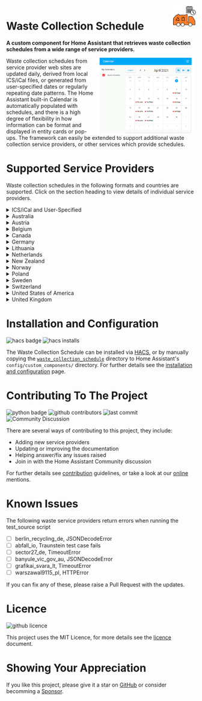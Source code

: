 <!-- GitHub Markdown Reference: https://docs.github.com/en/get-started/writing-on-github/getting-started-with-writing-and-formatting-on-github -->

<img src="/images/icon.png" alt="Waste Collection Schedule logo" title="Waste Collection Schedule" align="right" height="60" />

# Waste Collection Schedule

**A custom component for Home Assistant that retrieves waste collection schedules from a wide range of service providers.**

<img src="/images/wcs_animated.gif" alt="Waste Collection Schedule animation" title="Waste Collection Schedule" align="right" height="200" />
Waste collection schedules from service provider web sites are updated daily, derived from local ICS/iCal files, or generated from user-specified dates or regularly repeating date patterns. The Home Assistant built-in Calendar is automatically populated with schedules, and there is a high degree of flexibility in how information can be format and displayed in entity cards or pop-ups. The framework can easily be extended to support additional waste collection service providers, or other services which provide schedules.

# Supported Service Providers

Waste collection schedules in the following formats and countries are supported. Click on the section heading to view details of individual service providers.

<details>
<summary>ICS/iCal and User-Specified</summary>
<p>

- [Generic ICS / iCal File](/doc/source/ics.md)
- [User Specified](/doc/source/static.md)
</p>
</details>

<details>
<summary>Australia</summary>
<p>

- [Banyule City Council](/doc/source/banyule_vic_gov_au.md)
- [Belmont City Council](/doc/source/belmont_wa_gov_au.md)
- [Brisbane City Council](/doc/source/brisbane_qld_gov_au.md)
- [Campbelltown City Council](/doc/source/campbelltown_nsw_gov_au.md)
- [City of Canada Bay Council](/doc/source/canadabay_nsw_gov_au.md)
- [Inner West Council (NSW)](/doc/source/innerwest_nsw_gov_au.md)
- [Ku-ring-gai Council](/doc/source/kuringgai_nsw_gov_au.md)
- [Macedon Ranges Shire Council, Melbourne](/doc/source/mrsc_vic_gov_au.md)
- [Maroondah City Council](/doc/source/maroondah_vic_gov_au.md)
- [Melton City Council, Melbourne](/doc/source/melton_vic_gov_au.md)
- [Nillumbik Shire Council](/doc/source/nillumbik_vic_gov_au.md)
- [North Adelaide Waste Management Authority, South Australia](/doc/source/nawma_sa_gov_au.md)
- [RecycleSmart](/doc/source/recyclesmart_com.md)
- [Stonnington City Council, Melbourne](/doc/source/stonnington_vic_gov_au.md)
- [The Hills Council, Sydney](/doc/source/thehills_nsw_gov_au.md)
- [Wyndham City Council, Melbourne](/doc/source/wyndham_vic_gov_au.md)
</p>
</details>

<details>
<summary>Austria</summary>
<p>

- [BMV.at](/doc/source/bmv_at.md)
- [Data.Umweltprofis](/doc/source/data_umweltprofis_at.md)
- [Korneuburg Stadtservice](/doc/source/korneuburg_stadtservice_at.md)
- [WSZ-Moosburg.at](/doc/source/wsz_moosburg_at.md)
</p>
</details>

<details>
<summary>Belgium</summary>
<p>

- [Hygea.be](/doc/source/hygea_be.md)
- [Recycle! / RecycleApp.be](/doc/source/recycleapp_be.md)
</p>
</details>

<details>
<summary>Canada</summary>
<p>

- [City of Toronto](/doc/source/toronto_ca.md)
</p>
</details>

<details>
<summary>Germany</summary>
<p>

- [Abfall.IO / AbfallPlus.de](/doc/source/abfall_io.md)
- [AbfallNavi.de (RegioIT.de)](/doc/source/abfallnavi_de.md)
- [Abfallkalender Würzburg](/doc/source/wuerzburg_de.md)
- [Abfalltermine Forchheim](/doc/source/abfalltermine_forchheim_de.md)
- [Abfallwirtschaft Bremen](/doc/source/c_trace_de.md)
- [Abfallwirtschaft Landkreis Harburg](/doc/source/aw_harburg_de.md)
- [Abfallwirtschaft Landkreis Wolfenbüttel](/doc/source/alw_wf_de.md)
- [Abfallwirtschaft Neckar-Odenwald-Kreis](/doc/source/awn_de.md)
- [Abfallwirtschaft Rendsburg](/doc/source/awr_de.md)
- [Abfallwirtschaft Stuttgart](/doc/source/stuttgart_de.md)
- [Abfallwirtschaft Südholstein](/doc/source/awsh_de.md)
- [Abfallwirtschaft Zollernalbkreis](/doc/source/abfall_zollernalbkreis_de.md)
- [Alb-Donau-Kreis](/doc/source/buergerportal_de.md)
- [ART Trier](/doc/source/art_trier_de.md)
- [AWB Bad Kreuznach](/doc/source/awb_bad_kreuznach_de.md)
- [AWB Esslingen](/doc/source/awb_es_de.md)
- [AWB Landkreis Augsburg](/doc/source/c_trace_de.md)
- [AWB Limburg-Weilburg](/doc/source/awb_lm_de.md)
- [AWB Oldenburg](/doc/source/awb_oldenburg_de.md)
- [AWBKoeln.de](/doc/source/awbkoeln_de.md)
- [AWIDO-online.de](/doc/source/awido_de.md)
- [Berlin-Recycling.de](/doc/source/berlin_recycling_de.md)
- [Bogenschuetz-Entsorgung.de](/doc/source/infeo_at.md)
- [BSR.de / Berliner Stadtreinigungsbetriebe](/doc/source/bsr_de.md)
- [C-Trace.de](/doc/source/c_trace_de.md)
- [Cochem-Zell](/doc/source/cochem_zell_online_de.md)
- [EGN-Abfallkalender.de](/doc/source/egn_abfallkalender_de.md)
- [Erlangen-Höchstadt](/doc/source/erlangen_hoechstadt_de.md)
- [Jumomind.de](/doc/source/jumomind_de.md)
- [KAEV Niederlausitz](/doc/source/kaev_niederlausitz_de.md)
- [KWB-Goslar.de](/doc/source/kwb_goslar_de.md)
- [KWU-Entsorgung](/doc/source/kwu_de.md)
- [Landkreis-Wittmund.de](/doc/source/landkreis_wittmund_de.md)
- [Landkreis Rhön Grabfeld](/doc/source/landkreis_rhoen_grabfeld.md)
- [Landkreis Schwäbisch Hall](/doc/source/lrasha_de.md)
- [Muellmax.de](/doc/source/muellmax_de.md)
- [MyMuell App](/doc/source/jumomind_de.md)
- [Neunkirchen Siegerland](/doc/source/abfall_neunkirchen_siegerland_de.md)
- [RegioEntsorgung](/doc/source/regioentsorgung_de.md)
- [Rhein-Hunsrück Entsorgung (RHE)](/doc/source/rh_entsorgung_de.md)
- [Sector27.de](/doc/source/sector27_de.md)
- [Stadtreinigung Dresden](/doc/source/stadtreinigung_dresden_de.md)
- [Stadtreinigung.Hamburg](/doc/source/stadtreinigung_hamburg.md)
- [Stadtreinigung-Leipzig.de](/doc/source/stadtreinigung_leipzig_de.md)
- [Stadt-Willich.de](/doc/source/stadt_willich_de.md)
- [StadtService Brühl](/doc/source/stadtservice_bruehl_de.md)
- [Städteservice Raunheim Rüsselsheim](/doc/source/staedteservice_de.md)
- [Südbrandenburgischer Abfallzweckverband](/doc/source/sbazv_de.md)
- [Umweltbetrieb Stadt Bielefeld](/doc/source/bielefeld_de.md)
- [WAS Wolfsburg](/doc/source/was_wolfsburg_de.md)
- [Wermeldkirchen](/doc/source/wermelskirchen_de.md)
- [Zweckverband Abfallwirtschaft Werra-Meißner-Kreis](/doc/source/zva_wmk_de.md)

</p>
</details>

<details>
<summary>Lithuania</summary>
<p>

- [Kauno švara](/doc/source/grafikai_svara_lt.md)
</p>
</details>

<details>
<summary>Netherlands</summary>
<p>

- [HVCGroep and others](/doc/source/hvcgroep_nl.md)
- [Ximmio](/doc/source/ximmio_nl.md)
</p>
</details>

<details>
<summary>New Zealand</summary>
<p>

- [Auckland](/doc/source/aucklandcouncil_govt_nz.md)
- [Christchurch](/doc/source/ccc_govt_nz.md)
- [Gore, Invercargill & Southland](/doc/source/wastenet_org_nz.md)
- [Horowhenua District](/doc/source/horowhenua_govt_nz.md)
- [Waipa District](/doc/source/waipa_nz.md)
- [Wellington](/doc/source/wellington_govt_nz.md)
</p>
</details>

<details>
<summary>Norway</summary>
<p>

- [Min Renovasjon](/doc/source/minrenovasjon_no.md)
- [Oslo Kommune](/doc/source/oslokommune_no.md)
</p>
</details>

<details>
<summary>Poland</summary>
<p>

- [Warsaw](/doc/source/warszawa19115_pl.md)
- [Multiple communities - ecoharmonogram](/doc/source/ecoharmonogram_pl.md)
</p>
</details>

<details>
<summary>Sweden</summary>
<p>

- [Lerum.se](/doc/source/lerum_se.md)
- [Ronneby Miljöteknik](/doc/source/miljoteknik_se.md)
- [SSAM.se](/doc/source/ssam_se.md)
- [srvatervinning.se](/doc/source/srvatervinning_se.md)
- [Sysav.se](/doc/source/sysav_se.md)
- [Vasyd.se](/doc/source/vasyd_se.md)
</p>
</details>

<details>
<summary>Switzerland</summary>
<p>

- [A-Region.ch](/doc/source/a_region_ch.md)
- [Lindau.ch](/doc/source/lindau_ch.md)
</p>
</details>

<details>
<summary>United States of America</summary>
<p>

- [PGH.ST](/doc/source/pgh_st.md)
- [Republic Services](/doc/source/republicservices_com.md)
- [Seattle Public Utilities](/doc/source/seattle_gov.md)
</p>
</details>

<details>
<summary>United Kingdom</summary>
<p>

- [Bracknell Forest Council - bracknell-forest.gov.uk](/doc/source/bracknell_forest_gov_uk.md)
- [Bradford Metropolitan District Council - bradford.gov.uk](/doc/source/bradford_gov_uk.md)
- [Braintree District Council - bracknell-forest.gov.uk](/doc/source/bracknell_forest_gov_uk.md)
- [Cambridge City Council - cambridge.gov.uk](/doc/source/cambridge_gov_uk.md)
- [Canterbury City Council - canterbury.gov.uk](/doc/source/canterbury_gov_uk.md)
- [Cheshire East Council - cheshireeast.gov.uk](/doc/source/cheshire_east_gov_uk.md)
- [Chesterfield Borough Council - chesterfield.gov.uk](/doc/source/chesterfield_gov_uk.md)
- [Colchester Borough Council - colchester.gov.uk](/doc/source/colchester_gov_uk.md)
- [Cornwall Council - cornwall.gov.uk](/doc/source/cornwall_gov_uk.md)
- [Derby City Council - derby.gov.uk](/doc/source/derby_gov_uk.md)
- [Eastbourne Borough Council - lewes-eastbourne.gov.uk](/doc/source/environmentfirst_co_uk.md)
- [Elmbridge Borough Council - elmbridge.gov.uk](/doc/source/elmbridge_gov_uk.md)
- [Guildford Borough Council - guildford.gov.uk](/doc/source/guildford_gov_uk.md)
- [Harborough District Council - harborough.gov.uk](/doc/source/fccenvironment_co_uk.md)
- [Huntingdonshire District Council - huntingdonshire.gov.uk](/doc/source/huntingdonshire_gov_uk.md)
- [The Royal Borough of Kingston - kinston.gov.uk](/doc/source/kingston_gov_uk.md)
- [Lewes District Council - lewes-eastbourne.gov.uk](/doc/source/environmentfirst_co_uk.md)
- [London Borough of Lewisham - lewisham.gov.uk](.doc/source/lewisham_gov_uk.md)
- [Manchester City Council - manchester.gov.uk](/doc/source/manchester_uk.md)
- [Newcastle City Council - newcastle.gov.uk](/doc/source/newcastle_gov_uk.md)
- [North Somerset Council - n-somerset.gov.uk](/doc/source/nsomerset_gov_uk.md)
- [Nottingham City Council - nottinghamcity.gov.uk](/doc/source/nottingham_city_gov_uk.md)
- [Peterborough City Council - peterborough.gov.uk](/doc/source/peterborough_gov_uk.md)
- [Richmondshire District Council - richmondshire.gov.uk](/doc/source/richmondshire_gov_uk.md)
- [Rushmoor Borough Council - rushmoor.gov.uk](/doc/source/rushmoor_gov_uk.md)
- [Sheffield City Council - sheffield.gov.uk](/doc/source/sheffield_gov_uk.md)
- [South Cambridgeshire District Council - scambs.gov.uk](/doc/source/scambs_gov_uk.md)
- [South Norfolk and Broadland Council - southnorfolkandbroadland.gov.uk](/doc/source/south_norfolk_and_broadland_gov_uk.md)
- [Stevenage Borough Council - stevenage.gov.uk](/doc/source/stevenage_gov_uk.md)
- [Tewkwsbury Borough Council - tewkesbury.gov.uk](/doc/source/tewkesbury_gov_uk.md)
- [City of York Council - york.gov.uk](/doc/source/york_gov_uk.md)
- [Walsall Council - walsall.gov.uk](/doc/source/walsall_gov_uk.md)
- [West Berkshire Council - westberks.gov.uk](/doc/source/westberks_gov_uk.md)
- [Wiltshire Council - wiltshire.gov.uk](/doc/source/wiltshire_gov_uk.md)
</p>
</details>

# Installation and Configuration
![hacs badge](https://img.shields.io/badge/HACS-Default-orange)
![hacs installs](https://img.shields.io/endpoint.svg?url=https%3A%2F%2Flauwbier.nl%2Fhacs%2Fwaste_collection_schedule)

The Waste Collection Schedule can be installed via [HACS](https://hacs.xyz/), or by manually copying the [`waste_collection_schedule`](https://github.com/mampfes/hacs_waste_collection_schedule/tree/master/custom_components) directory to Home Assistant's `config/custom_components/` directory. For further details see the [installation and configuration](/doc/installation.md) page.

# Contributing To The Project
![python badge](https://img.shields.io/badge/Made%20with-Python-orange)
![github contributors](https://img.shields.io/github/contributors/mampfes/hacs_waste_collection_schedule?color=orange)
![last commit](https://img.shields.io/github/last-commit/mampfes/hacs_waste_collection_schedule?color=orange)
![Community Discussion](https://img.shields.io/badge/Home%20Assistant%20Community-Discussion-orange)

There are several ways of contributing to this project, they include:
- Adding new service providers
- Updating or improving the documentation
- Helping answer/fix any issues raised
- Join in with the Home Assistant Community discussion

For further details see [contribution](/doc/contributing.md) guidelines, or take a look at our [online](/doc/online.md) mentions.

<!--
# Development Roadmap
The top 3 things on the development wish-list are:
- [ ] idea #1 - short description
- [ ] idea #2 - short description
- [ ] idea #3 - short description

If you'd like to help with any of these, please raise an [issue](https://github.com/mampfes/hacs_waste_collection_schedule/issues) indicating which item you'd like to work on.
-->

<!--
# Code of Conduct
 Not sure if this is relevant for this project.
-->

# Known Issues
The following waste service providers return errors when running the test_source script
- [ ] berlin_recycling_de, JSONDecodeError
- [ ] abfall_io, Traunstein test case fails
- [ ] sector27_de, TimeoutError
- [ ] banyule_vic_gov_au,  JSONDecodeError
- [ ] grafikai_svara_lt, TimeoutError
- [ ] warszawal9115_pl, HTTPError

If you can fix any of these, please raise a Pull Request with the updates.

# Licence
![github licence](https://img.shields.io/badge/Licence-MIT-orange)

This project uses the MIT Licence, for more details see the [licence](/doc/licence.md) document.

# Showing Your Appreciation
If you like this project, please give it a star on [GitHub](https://github.com/mampfes/hacs_waste_collection_schedule) or consider becomming a [Sponsor](https://github.com/sponsors/mampfes).
